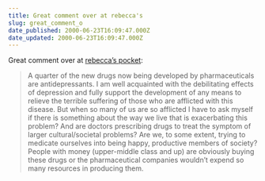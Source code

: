 ```yaml
---
title: Great comment over at rebecca's
slug: great_comment_o
date_published: 2000-06-23T16:09:47.000Z
date_updated: 2000-06-23T16:09:47.000Z
---
```


Great comment over at [rebecca’s pocket](http://www.rebeccablood.net/):

> A quarter of the new drugs now being developed by pharmaceuticals are antidepressants. I am well acquainted with the debilitating effects of depression and fully support the development of any means to relieve the terrible suffering of those who are afflicted with this disease. But when so many of us are so afflicted I have to ask myself if there is something about the way we live that is exacerbating this problem? And are doctors prescribing drugs to treat the symptom of larger cultural/societal problems? Are we, to some extent, trying to medicate ourselves into being happy, productive members of society? People with money (upper-middle class and up) are obviously buying these drugs or the pharmaceutical companies wouldn’t expend so many resources in producing them.
